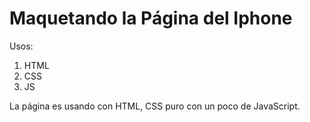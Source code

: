 # Maquetando la Página del Iphone

Usos:

1. HTML
2. CSS 
3. JS 

La página es usando con HTML, CSS puro con un poco de JavaScript.